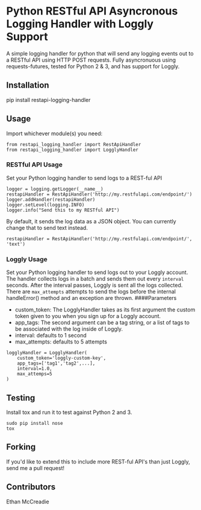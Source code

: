 # Python RESTful API Asyncronous Logging Handler with Loggly Support
A simple logging handler for python that will send any logging events out to a
RESTful API using HTTP POST requests. Fully asyncronuous using requests-futures,
tested for Python 2 & 3, and has support for Loggly.

## Installation
pip install restapi-logging-handler

## Usage
Import whichever module(s) you need:
```
from restapi_logging_handler import RestApiHandler
from restapi_logging_handler import LogglyHandler
```

### RESTful API Usage
Set your Python logging handler to send logs to a REST-ful API
```
logger = logging.getLogger(__name__)
restapiHandler = RestApiHandler('http://my.restfulapi.com/endpoint/')
logger.addHandler(restapiHandler)
logger.setLevel(logging.INFO)
logger.info("Send this to my RESTful API")
```

By default, it sends the log data as a JSON object. You can currently change
that to send text instead.
```
restapiHandler = RestApiHandler('http://my.restfulapi.com/endpoint/', 'text')
```

### Loggly Usage
Set your Python logging handler to send logs out to your Loggly account. The
handler collects logs in a batch and sends them out every `interval` seconds.
After the interval passes, Loggly is sent all the logs collected. There are
`max_attempts` attempts to send the logs before the internal handleError() method
and an exception are thrown.
####Parameters
- custom_token: The LogglyHandler takes as its first argument the custom token given to you
when you sign up for a Loggly account.
- app_tags: The second argument can be a tag string,
or a list of tags to be associated with the log inside of Loggly.
- interval: defaults to 1 second
- max_attempts: defaults to 5 attempts

```
logglyHandler = LogglyHandler(
    custom_token='loggly-custom-key',
    app_tags=['tag1','tag2',...],
    interval=1.0,
    max_attemps=5
)
```


## Testing
Install tox and run it to test against Python 2 and 3.
```
sudo pip install nose
tox
```

## Forking
If you'd like to extend this to include more REST-ful API's than just Loggly,
send me a pull request!

## Contributors
Ethan McCreadie